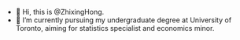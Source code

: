 - 👋 Hi, this is @ZhixingHong.
- 🌱 I’m currently pursuing my undergraduate degree at University of Toronto, aiming for statistics specialist and economics minor.

<!---
ZhixingHong/ZhixingHong is a ✨ special ✨ repository because its `README.md` (this file) appears on your GitHub profile.
You can click the Preview link to take a look at your changes.
--->
